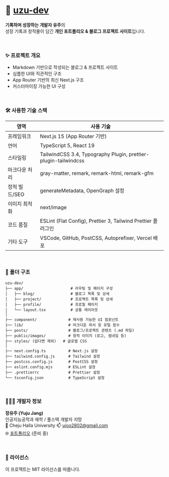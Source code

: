 # 🌙 [uzu-dev](http://www.uzu-dev.kr)

**기록하며 성장하는 개발자 유주**의  
성장 기록과 창작물이 담긴 **개인 포트폴리오 & 블로그 프로젝트 사이트**입니다.

<br/>

### ✨ 프로젝트 개요

- Markdown 기반으로 작성되는 블로그 & 프로젝트 사이트
- 심플한 UI와 직관적인 구조
- App Router 기반의 최신 Next.js 구조
- 커스터마이징 가능한 UI 구성

<br/>

### 🛠️ 사용한 기술 스택

| 영역          | 사용 기술                                                       |
| ------------- | --------------------------------------------------------------- |
| 프레임워크    | Next.js 15 (App Router 기반)                                    |
| 언어          | TypeScript 5, React 19                                          |
| 스타일링      | TailwindCSS 3.4, Typography Plugin, prettier-plugin-tailwindcss |
| 마크다운 처리 | gray-matter, remark, remark-html, remark-gfm                    |
| 정적 빌드/SEO | generateMetadata, OpenGraph 설정                                |
| 이미지 최적화 | next/image                                                      |
| 코드 품질     | ESLint (Flat Config), Prettier 3, Tailwind Prettier 플러그인    |
| 기타 도구     | VSCode, GitHub, PostCSS, Autoprefixer, Vercel 배포              |

<br/>

### 📁 폴더 구조

```
uzu-dev/
├── app/                     # 라우팅 및 페이지 구성
│   ├── blog/                # 블로그 목록 및 상세
│   ├── project/             # 프로젝트 목록 및 상세
│   ├── profile/             # 프로필 페이지
│   └── layout.tsx           # 공통 레이아웃
│
├── component/              # 재사용 가능한 UI 컴포넌트
├── lib/                    # 마크다운 파서 등 유틸 함수
├── posts/                  # 블로그/프로젝트 콘텐츠 (.md 파일)
├── public/images/          # 정적 이미지 (로고, 썸네일 등)
├── styles/ (없다면 제외)   # 글로벌 CSS
│
├── next.config.ts          # Next.js 설정
├── tailwind.config.js      # Tailwind 설정
├── postcss.config.js       # PostCSS 설정
├── eslint.config.mjs       # ESLint 설정
├── .prettierrc             # Prettier 설정
└── tsconfig.json           # TypeScript 설정
```

<br/>

### 👩🏻‍💻 개발자 정보

**장유주 (Yuju Jang)**  
인공지능공학과 재학 / 풀스택 개발자 지망  
📍 Cheju Halla University
📫 ujoo2802@gmail.com  
🌐 [포트폴리오](https://uzu.dev) (준비 중)

<br/>

### 📄 라이선스

이 프로젝트는 MIT 라이선스를 따릅니다.
